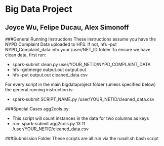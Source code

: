 # Big Data Project
## Joyce Wu, Felipe Ducau, Alex Simonoff

###General Running Instructions
These instructions assume you have the NYPD Complaint Data uploaded to HFS. If not, hfs -put NYPD_Complaint_data into your /user/NET_ID folder
To ensure we have clean data, first run:
  * spark-submit clean.py user/YOUR_NETID/NYPD_COMPLAINT_DATA
  * hfs -getmerge output.out output.out
  * hfs -put output.out cleaned_data.csv

For every script in the main bigdataproject folder (unless specified below) the general running instruction is:
  * spark-submit SCRIPT_NAME.py /user/YOUR_NETID/cleaned_data.csv

###Special Cases
agg2cols.py:
  * This script will count instances in the data for two columns as keys
  * run: spark-submit agg2cols.py 13 11 /user/YOUR_NETID/cleaned_data.csv

###Submission Folder
These scripts are all run via the runall.sh bash script


